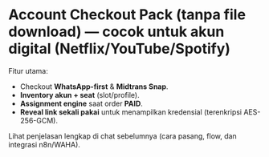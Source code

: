 # Account Checkout Pack (tanpa file download) — cocok untuk akun digital (Netflix/YouTube/Spotify)

Fitur utama:
- Checkout **WhatsApp-first** & **Midtrans Snap**.
- **Inventory akun + seat** (slot/profile).
- **Assignment engine** saat order **PAID**.
- **Reveal link sekali pakai** untuk menampilkan kredensial (terenkripsi AES-256-GCM).

Lihat penjelasan lengkap di chat sebelumnya (cara pasang, flow, dan integrasi n8n/WAHA).
